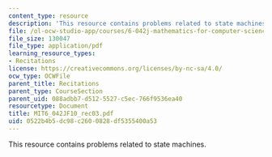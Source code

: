 ```yaml
---
content_type: resource
description: 'This resource contains problems related to state machines. '
file: /ol-ocw-studio-app/courses/6-042j-mathematics-for-computer-science-fall-2010/0522b4b5dc98c2600828df5355400a53_MIT6_042JF10_rec03.pdf
file_size: 130047
file_type: application/pdf
learning_resource_types:
- Recitations
license: https://creativecommons.org/licenses/by-nc-sa/4.0/
ocw_type: OCWFile
parent_title: Recitations
parent_type: CourseSection
parent_uid: 088adbb7-d512-5527-c5ec-766f9536ea40
resourcetype: Document
title: MIT6_042JF10_rec03.pdf
uid: 0522b4b5-dc98-c260-0828-df5355400a53
---
```

This resource contains problems related to state machines. 